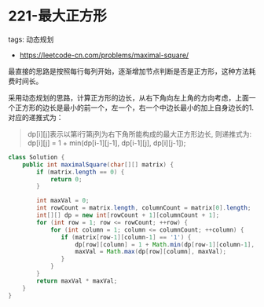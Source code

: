 # 221-最大正方形

tags: 动态规划
- https://leetcode-cn.com/problems/maximal-square/

最直接的思路是按照每行每列开始，逐渐增加节点判断是否是正方形，这种方法耗费时间长。

采用动态规划的思路，计算正方形的边长，从右下角向左上角的方向考虑，上面一个正方形的边长是最小的前一个，左一个，右一个中边长最小的加上自身边长的1. 对应的递推式为：

> dp[i][j]表示以第i行第j列为右下角所能构成的最大正方形边长, 则递推式为: 
> dp[i][j] = 1 + min(dp[i-1][j-1], dp[i-1][j], dp[i][j-1]);


```java
class Solution {
    public int maximalSquare(char[][] matrix) {
        if (matrix.length == 0) {
            return 0;
        }

        int maxVal = 0;
        int rowCount = matrix.length, columnCount = matrix[0].length;
        int[][] dp = new int[rowCount + 1][columnCount + 1]; 
        for (int row = 1; row <= rowCount; ++row) {
            for (int column = 1; column <= columnCount; ++column) {
               if (matrix[row-1][column-1] == '1') {
                   dp[row][column] = 1 + Math.min(dp[row-1][column-1], Math.min(dp[row-1][column], dp[row][column-1]));
                   maxVal = Math.max(dp[row][column], maxVal);
               }
            }
        }
        return maxVal * maxVal; 
    }
}
```